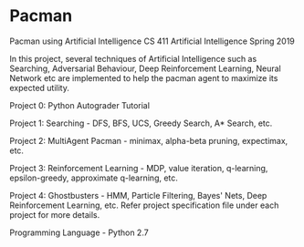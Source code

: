 # Pacman
Pacman using Artificial Intelligence
CS 411 Artificial Intelligence
Spring 2019

In this project, several techniques of Artificial Intelligence such as Searching, Adversarial Behaviour, Deep Reinforcement Learning, Neural Network etc are implemented to help the pacman agent to maximize its expected utility.

Project 0: Python Autograder Tutorial

Project 1: Searching - DFS, BFS, UCS, Greedy Search, A* Search, etc.

Project 2: MultiAgent Pacman - minimax, alpha-beta pruning, expectimax, etc.

Project 3: Reinforcement Learning - MDP, value iteration, q-learning, epsilon-greedy, approximate q-learning, etc.

Project 4: Ghostbusters - HMM, Particle Filtering, Bayes' Nets, Deep Reinforcement Learning, etc.
Refer project specification file under each project for more details.

Programming Language - Python 2.7
